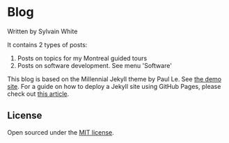 # Blog

Written by Sylvain White

It contains 2 types of posts:

1. Posts on topics for my Montreal guided tours
2. Posts on software development. See menu 'Software'

This blog is based on the Millennial Jekyll theme by Paul Le.
See [the demo site](https://lenpaul.github.io/Millennial/). 
For a guide on how to deploy a Jekyll site using GitHub Pages, please check out [this article](https://paulle.ca/jekyll-tutorials/deploy-jekyll-site-github-pages).

## License

Open sourced under the [MIT license](https://github.com/LeNPaul/Millennial/blob/gh-pages/LICENSE.md).
